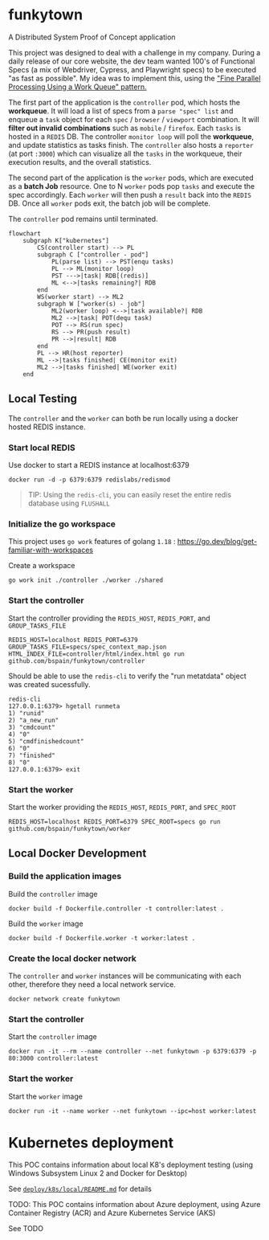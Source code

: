 # funkytown
A Distributed System Proof of Concept application

This project was designed to deal with a challenge in my company.  During a daily release of our core website, the dev team wanted 100's of Functional Specs (a mix of Webdriver, Cypress, and Playwright specs) to be executed "as fast as possible".  My idea was to implement this, using the ["Fine Parallel Processing Using a Work Queue" pattern.](https://kubernetes.io/docs/tasks/job/fine-parallel-processing-work-queue/)

The first part of the application is the `controller` pod, which hosts the **workqueue**.  It will load a list of specs from a `parse "spec" list` and enqueue a `task` object for each `spec` / `browser` / `viewport` combination.  It will **filter out invalid combinations** such as `mobile` / `firefox`. Each `tasks` is hosted in a `REDIS` DB.  The controller `monitor loop` will poll the **workqueue**, and update statistics as tasks finish.  The `controller` also hosts a `reporter` (at port `:3000`) which can visualize all the `tasks` in the workqueue, their execution results, and the overall statistics.

The second part of the application is the `worker` pods, which are executed as a **batch Job** resource.  One to N `worker` pods pop `tasks` and execute the spec accordingly.  Each `worker` will then push a `result` back into the `REDIS` DB.  Once all `worker` pods exit, the batch job will be complete.

The `controller` pod remains until terminated.

```mermaid
flowchart
    subgraph K["kubernetes"]
        CS(controller start) --> PL
        subgraph C ["controller - pod"]
            PL(parse list) --> PST(enqu tasks)
            PL --> ML(monitor loop)
            PST --->|task| RDB[(redis)]
            ML <-->|tasks remaining?| RDB
        end
        WS(worker start) --> ML2
        subgraph W ["worker(s) - job"]
            ML2(worker loop) <-->|task available?| RDB
            ML2 -->|task| POT(dequ task)
            POT --> RS(run spec)
            RS --> PR(push result)
            PR -->|result| RDB
        end
        PL --> HR(host reporter)
        ML -->|tasks finished| CE(monitor exit)
        ML2 -->|tasks finished| WE(worker exit)
    end
```

## Local Testing 
The `controller` and the `worker` can both be run locally using a docker hosted REDIS instance.

### Start local REDIS
Use docker to start a REDIS instance at localhost:6379
```
docker run -d -p 6379:6379 redislabs/redismod
```

> TIP: Using the `redis-cli`, you can easily reset the entire redis database using `FLUSHALL`

### Initialize the go workspace
This project uses `go work` features of golang `1.18` : https://go.dev/blog/get-familiar-with-workspaces

Create a workspace
```
go work init ./controller ./worker ./shared
```

### Start the controller
Start the controller providing the `REDIS_HOST`, `REDIS_PORT`, and `GROUP_TASKS_FILE`
```
REDIS_HOST=localhost REDIS_PORT=6379 GROUP_TASKS_FILE=specs/spec_context_map.json HTML_INDEX_FILE=controller/html/index.html go run github.com/bspain/funkytown/controller
```

Should be able to use the `redis-cli` to verify the "run metatdata" object was created sucessfully.
```
redis-cli
127.0.0.1:6379> hgetall runmeta
1) "runid"
2) "a_new_run"
3) "cmdcount"
4) "0"
5) "cmdfinishedcount"
6) "0"
7) "finished"
8) "0"
127.0.0.1:6379> exit
```

### Start the worker
Start the worker providing the `REDIS_HOST`, `REDIS_PORT`, and `SPEC_ROOT`
```
REDIS_HOST=localhost REDIS_PORT=6379 SPEC_ROOT=specs go run github.com/bspain/funkytown/worker
```

## Local Docker Development

### <a name="ldd-build"></a>Build the application images
Build the `controller` image
```
docker build -f Dockerfile.controller -t controller:latest .
```

Build the `worker` image
```
docker build -f Dockerfile.worker -t worker:latest .
```

### Create the local docker network
The `controller` and `worker` instances will be communicating with each other, therefore they need a local network service.

```
docker network create funkytown
```

### Start the controller
Start the `controller` image

```
docker run -it --rm --name controller --net funkytown -p 6379:6379 -p 80:3000 controller:latest
```

### Start the worker
Start the `worker` image

```
docker run -it --name worker --net funkytown --ipc=host worker:latest
```

# Kubernetes deployment

This POC contains information about local K8's deployment testing (using Windows Subsystem Linux 2 and Docker for Desktop)

See [`deploy/k8s/local/README.md`](deploy/k8s/local/README.md) for details


TODO: This POC contains information about Azure deployment, using Azure Container Registry (ACR) and Azure Kubernetes Service (AKS)

See TODO
